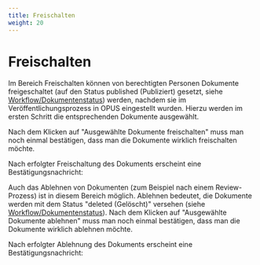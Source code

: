 ```yaml
---
title: Freischalten
weight: 20
---
```


# Freischalten

Im Bereich Freischalten können von berechtigten Personen Dokumente freigeschaltet (auf den
Status published (Publiziert) gesetzt, siehe [Workflow/Dokumentenstatus](/userdoc/features/workflow.html)) werden, 
nachdem sie im Veröffentlichungsprozess in OPUS eingestellt wurden. Hierzu werden im ersten Schritt die
entsprechenden Dokumente ausgewählt.

<!-- TODO image -->

Nach dem Klicken auf "Ausgewählte Dokumente freischalten" muss man noch einmal bestätigen,
dass man die Dokumente wirklich freischalten möchte.

<!-- TODO image -->

Nach erfolgter Freischaltung des Dokuments erscheint eine Bestätigungsnachricht:

<!-- TODO image -->

Auch das Ablehnen von Dokumenten (zum Beispiel nach einem Review-Prozess) ist in diesem
Bereich möglich. Ablehnen bedeutet, die Dokumente werden mit dem Status "deleted (Gelöscht)"
versehen (siehe [Workflow/Dokumentenstatus](/userdoc/features/workflow.html)). Nach dem Klicken auf "Ausgewählte 
Dokumente ablehnen" muss man noch einmal bestätigen, dass man die Dokumente wirklich ablehnen möchte.

<!-- TODO image -->

Nach erfolgter Ablehnung des Dokuments erscheint eine Bestätigungsnachricht:

<!-- TODO image -->
